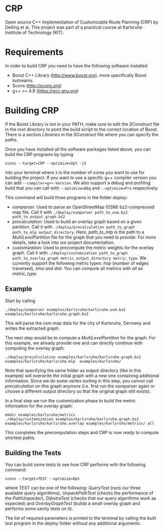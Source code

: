 # CRP
Open source C++ Implementation of Customizable Route Planning (CRP) by Delling et al. This project was part of a practical course at Karlsruhe Institute of Technology (KIT). 

Requirements
============

In order to build CRP you need to have the following software installed:

- Boost C++ Library (http://www.boost.org), more specifically Boost Iostreams.
- Scons (http://scons.org)
- g++ >= 4.8 (https://gcc.gnu.org)

Building CRP
============

If the Boost Library is not in your PATH, make sure to edit the *SConstruct* file in the root directory to point the build script to the correct location of Boost. There is a section *Libraries* in the *SConstruct* file where you can specify the paths. 

Once you have installed all the software packages listed above, you can build the CRP programs by typing
```
scons --target=CRP --optimize=Opt -jX
```
into your terminal where `X` is the number of cores you want to use for building the project. If you want to use a specific g++ compiler version you can add `--compiler=g++-Version`. We also support a debug and profiling build that you can call with `--optimize=Dbg` and `--optimize=Pro` respectively. 

This command will build three programs in the folder *deploy*:

- *osmparser*: Used to parse an OpenStreetMap (OSM) bz2-compressed map file. Call it with `./deploy/osmparser path_to_osm.bz2 path_to_output.graph.bz2`
- *precalculation*: Used to build an overlay graph based on a given partition. Call it with `./deploy/precalculation path_to_graph path_to_mlp output_directory`. Here, *path_to_mlp* is the path to a *MultiLevelPartition* file for the graph that you need to provide. For more details, take a look into our project documentation.
- *customization*: Used to precompute the metric weights for the overlay graph. Call it with `./deploy/customization path_to_graph path_to_overlay_graph metric_output_directory metric_type`. We currently support the following metric types: *hop* (number of edges traversed), *time* and *dist*. You can compute all metrics with *all* as *metric_type*.

Example
-------

Start by calling 

```
./deploy/osmparser examples/karlsruhe/karlsruhe.osm.bz2 examples/karlsruhe/karlsruhe.graph.bz2
```
This will parse the osm map data for the city of Karlsruhe, Germany and writes the extracted graph.

The next step would be to compute a *MultiLevelPartition* for the graph. For this example, we already provide one and can directly continue with computing the overlay graph:

```
./deploy/precalculation examples/karlsruhe/karlsruhe.graph.bz2 examples/karlsruhe/karlsruhe.mlp  examples/karlsruhe/
```

Note that specifying the same folder as output directory (like in this example) will overwrite the initial graph with a new one containing additional information. Since we do some vertex sorting in this step, you cannot call *precalculation* on this graph anymore (i.e. first run the *osmparser* again or choose a different output directory so that the original graph still exists).

In a final step we run the customization phase to build the metric information for the overlay graph:

```
mkdir examples/karlsruhe/metrics
./deploy/customization examples/karlsruhe/karlsruhe.graph.bz2 examples/karlsruhe/karlsruhe.overlay examples/karlsruhe/metrics/ all
```

This completes the precomputation steps and CRP is now ready to compute shortest paths.

Building the Tests
------------------

You can build some tests to see how CRP performs with the following command:

```
scons --target=TEST --optimize=Opt
```

where *TEST* can be one of the following: *QueryTest* (runs our three available query algorithms), *UnpackPathTest* (checks the performance of the *PathUnpacker*), *DijkstraTest* (checks that our query algorithms work as expected) and *OverlayGraphTest* (builds a small overlay graph and performs some sanity tests on it).

The list of required parameters is printed to the terminal by calling the built test program in the *deploy* folder without any additional arguments.


